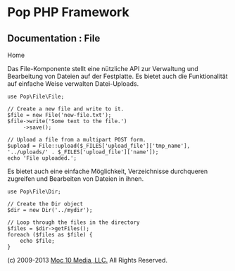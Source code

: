 Pop PHP Framework
=================

Documentation : File
--------------------

Home

Das File-Komponente stellt eine nützliche API zur Verwaltung und
Bearbeitung von Dateien auf der Festplatte. Es bietet auch die
Funktionalität auf einfache Weise verwalten Datei-Uploads.

    use Pop\File\File;

    // Create a new file and write to it.
    $file = new File('new-file.txt');
    $file->write('Some text to the file.')
         ->save();

    // Upload a file from a multipart POST form.
    $upload = File::upload($_FILES['upload_file']['tmp_name'], '../uploads/' . $_FILES['upload_file']['name']);
    echo 'File uploaded.';

Es bietet auch eine einfache Möglichkeit, Verzeichnisse durchqueren
zugreifen und Bearbeiten von Dateien in ihnen.

    use Pop\File\Dir;

    // Create the Dir object
    $dir = new Dir('../mydir');

    // Loop through the files in the directory
    $files = $dir->getFiles();
    foreach ($files as $file) {
        echo $file;
    }

\(c) 2009-2013 [Moc 10 Media, LLC.](http://www.moc10media.com) All
Rights Reserved.
